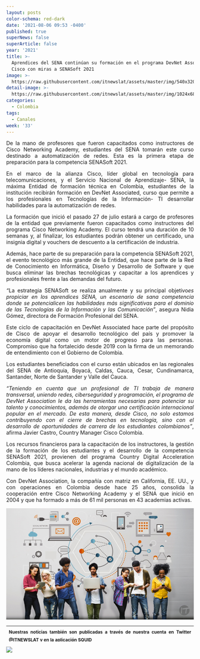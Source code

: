 ```yaml
---
layout: posts
color-schema: red-dark
date: '2021-08-06 09:53 -0400'
published: true
superNews: false
superArticle: false
year: '2021'
title: >-
  Aprendices del SENA continúan su formación en el programa DevNet Associated de
  Cisco con miras a SENASoft 2021
image: >-
  https://raw.githubusercontent.com/itnewslat/assets/master/img/540x320/Jovenes-cisco-sena-p.jpg
detail-image: >-
  https://raw.githubusercontent.com/itnewslat/assets/master/img/1024x680/Jovenes-cisco-sena-g.jpg
categories:
  - Colombia
tags:
  - Canales
week: '33'
---
```

<p style="text-align: justify;">De la mano de profesores que fueron capacitados como instructores de Cisco Networking Academy, estudiantes del SENA tomarán este curso destinado a automatización de redes. Esta es la primera etapa de preparación para la competencia SENASoft 2021.</p>
<p style="text-align: justify;">En el marco de la alianza Cisco, líder global en tecnología para telecomunicaciones, y el Servicio Nacional de Aprendizaje- SENA, la máxima Entidad de formación técnica en Colombia, estudiantes de la institución recibirán formación en DevNet Associated, curso que permite a los profesionales en Tecnologías de la Información- TI desarrollar habilidades para la automatización de redes.</p>
<p style="text-align: justify;">La formación que inició el pasado 27 de julio estará a cargo de profesores de la entidad que previamente fueron capacitados como instructores del programa Cisco Networking Academy. El curso tendrá una duración de 10 semanas y, al finalizar, los estudiantes podrán obtener un certificado, una insignia digital y vouchers de descuento a la certificación de industria.</p>
<p style="text-align: justify;">Además, hace parte de su preparación para la competencia SENASoft 2021, el evento tecnológico más grande de la Entidad, que hace parte de la Red de Conocimiento en Informática, Diseño y Desarrollo de Software y que busca eliminar las brechas tecnológicas y capacitar a los aprendices y profesionales frente a las demandas del futuro.</p>
<p style="text-align: justify;"><em>“</em>La estrategia SENASoft se realiza anualmente y su principal objetivo<em>es propiciar en los aprendices SENA, un escenario de sana competencia donde se potencialicen las habilidades más significativas para el dominio de las Tecnologías de la Información y las Comunicación”</em>, asegura Nidia Gómez, directora de Formación Profesional del SENA.</p>
<p style="text-align: justify;">Este ciclo de capacitación en DevNet Associated hace parte del propósito de Cisco de apoyar el desarrollo tecnológico del país y promover la economía digital como un motor de progreso para las personas. Compromiso que ha fortalecido desde 2019 con la firma de un memorando de entendimiento con el Gobierno de Colombia.</p>
<p style="text-align: justify;">Los estudiantes beneficiados con el curso están ubicados en las regionales del SENA de Antioquia, Boyacá, Caldas, Cauca, Cesar, Cundinamarca, Santander, Norte de Santander y Valle del Cauca.</p>
<p style="text-align: justify;"><em>“Teniendo en cuenta que un profesional de TI trabaja de manera transversal, uniendo redes, ciberseguridad y programación, el programa de DevNet Association le da las herramientas necesarias para potenciar su talento y conocimientos, además de otorgar una certificación internacional popular en el mercado. De esta manera, desde Cisco, no solo estamos contribuyendo con el cierre de brechas en tecnología, sino con el desarrollo de oportunidades de carrera de los estudiantes colombianos”</em>, afirma Javier Castro, Country Manager Cisco Colombia.</p>
<p style="text-align: justify;">Los recursos financieros para la capacitación de los instructores, la gestión de la formación de los estudiantes y el desarrollo de la competencia SENASoft 2021, provienen del programa Country Digital Acceleration Colombia, que busca acelerar la agenda nacional de digitalización de la mano de los líderes nacionales, industrias y el mundo académico.</p>
<p style="text-align: justify;">Con DevNet Association, la compañía con matriz en California, EE. UU., y con operaciones en Colombia desde hace 25 años, consolida la cooperación entre Cisco Networking Academy y el SENA que inició en 2004 y que ha formado a más de 61 mil personas en 43 academias activas.</p>

![](https://raw.githubusercontent.com/itnewslat/assets/master/img/540x320/Jovenes-cisco-sena-p.jpg)

<table style="height: 42px;" width="569">
<tbody>
<tr>
<td style="text-align: justify;"><sub><strong>Nuestras noticias también son publicadas a través de nuestra cuenta en Twitter <a href="https://twitter.com/itnewslat?lang=es">@ITNEWSLAT</a> y en la aplicación <a href="https://squidapp.co/en/">SQUID</a></strong></sub></td>
</tr>
</tbody>
</table>

<img src="https://tracker.metricool.com/c3po.jpg?hash=56f88a41e39ab42c063cc51676587a04"/>
